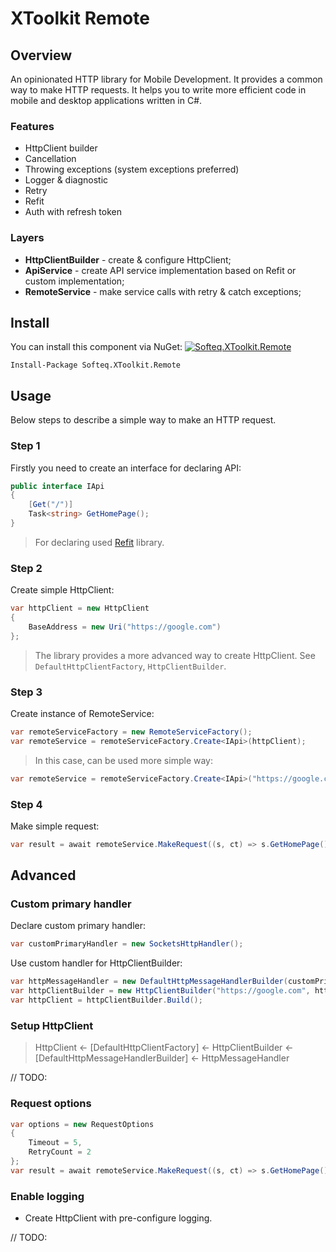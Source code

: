 # XToolkit Remote

## Overview

An opinionated HTTP library for Mobile Development. It provides a common way to make HTTP requests. It helps you to write more efficient code in mobile and desktop applications written in C#.

### Features

- HttpClient builder
- Cancellation
- Throwing exceptions (system exceptions preferred)
- Logger & diagnostic
- Retry
- Refit
- Auth with refresh token

### Layers

- **HttpClientBuilder** - create & configure HttpClient;
- **ApiService** - create API service implementation based on Refit or custom implementation;
- **RemoteService** - make service calls with retry & catch exceptions;

## Install

You can install this component via NuGet: [![Softeq.XToolkit.Remote](https://buildstats.info/nuget/Softeq.XToolkit.Remote?includePreReleases=true)](https://www.nuget.org/packages/Softeq.XToolkit.Remote)

    Install-Package Softeq.XToolkit.Remote

## Usage

Below steps to describe a simple way to make an HTTP request.

### Step 1

Firstly you need to create an interface for declaring API:

```cs
public interface IApi
{
    [Get("/")]
    Task<string> GetHomePage();
}
```

> For declaring used [Refit](https://github.com/reactiveui/refit#api-attributes) library.

### Step 2

Create simple HttpClient:

```cs
var httpClient = new HttpClient
{
    BaseAddress = new Uri("https://google.com")
};
```

> The library provides a more advanced way to create HttpClient. See `DefaultHttpClientFactory`, `HttpClientBuilder`.

### Step 3

Create instance of RemoteService:

```cs
var remoteServiceFactory = new RemoteServiceFactory();
var remoteService = remoteServiceFactory.Create<IApi>(httpClient);
```

> In this case, can be used more simple way:
```cs
var remoteService = remoteServiceFactory.Create<IApi>("https://google.com");
```

### Step 4

Make simple request:

```cs
var result = await remoteService.MakeRequest((s, ct) => s.GetHomePage());
```

## Advanced

### Custom primary handler

Declare custom primary handler:

```cs
var customPrimaryHandler = new SocketsHttpHandler();
```

Use custom handler for HttpClientBuilder:

```cs
var httpMessageHandler = new DefaultHttpMessageHandlerBuilder(customPrimaryHandler);
var httpClientBuilder = new HttpClientBuilder("https://google.com", httpMessageHandler);
var httpClient = httpClientBuilder.Build();
```

### Setup HttpClient

> HttpClient <- [DefaultHttpClientFactory] <- HttpClientBuilder <- [DefaultHttpMessageHandlerBuilder] <- HttpMessageHandler

// TODO:

### Request options

```cs
var options = new RequestOptions
{
    Timeout = 5,
    RetryCount = 2
};
var result = await remoteService.MakeRequest((s, ct) => s.GetHomePage(), options);
```

### Enable logging

- Create HttpClient with pre-configure logging.

// TODO:
